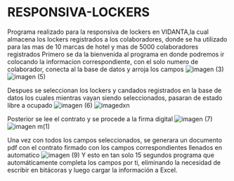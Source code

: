# RESPONSIVA-LOCKERS
Programa realizado para la responsiva de lockers en VIDANTA,la cual almacena los lockers registrados a los colaboradores, donde se ha utilizado para las mas de 10 marcas de hotel y mas de 5000 colaboradores registrados
Primero se da la bienvenida al programa en donde podremos ir colocando la informacion correspondiente, con el solo numero de colaborador, conecta al la base de datos y arroja los campos
![imagen (3)](https://github.com/user-attachments/assets/01a70870-5e14-4367-8780-fd8358043653)
![imagen (5)](https://github.com/user-attachments/assets/61dfbb26-df2d-4d1b-9379-2140b8b20b22)

Despues se seleccionan los lockers y candados registrados en la base de datos los cuales mientras vayan siendo seleccionados, pasaran de estado libre a ocupado
![imagen (6)](https://github.com/user-attachments/assets/e2159beb-7c10-462d-b47b-782ef286ace0)
![imagedxn](https://github.com/user-attachments/assets/3db89bad-d42a-44d0-810c-84c838e36990)

Posterior se lee el contrato y se procede a la firma digital
![imagen (7)](https://github.com/user-attachments/assets/837b40b9-de8d-4e17-9afa-e132a6642aee)
![imagen m(1)](https://github.com/user-attachments/assets/e481ee57-ac7f-43f8-98b7-3fa39316fa2d)

Una vez con todos los campos seleccionados, se generara un documento pdf con el contrato firmado con los campos correspondientes llenados en automatico
![imagen (9)](https://github.com/user-attachments/assets/54648bd4-7581-4d68-8717-16429d8f3a23)
Y esto en tan solo 15 segundos programa que automáticamente completa los campos por ti, eliminando la necesidad de escribir en bitácoras y luego cargar la información a Excel.



